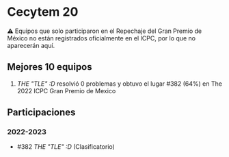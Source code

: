 # Cecytem 20

:warning: Equipos que solo participaron en el Repechaje del Gran Premio de México no están registrados oficialmente en el ICPC, por lo que no aparecerán aquí.

## Mejores 10 equipos

1. _THE "TLE" :D_ resolvió 0 problemas y obtuvo el lugar #382 (64%) en The 2022 ICPC Gran Premio de Mexico

## Participaciones

### 2022-2023

- #382 _THE "TLE" :D_ (Clasificatorio)



